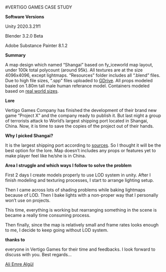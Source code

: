 

#VERTIGO GAMES CASE STUDY

**Software Versions**

Unity 2020.3.21f1

Blender 3.2.0 Beta

Adobe Substance Painter 8.1.2



**Summary**

A map design which named “Shangai” based on fy_iceworld map layout, under 100k total polycount (around 95k).
All textures are at the size 4096x4096, except lightmaps.
“Resources” folder includes all “.blend” files. Due to high file sizes, “.spp” files uploaded to [GDrive](https://drive.google.com/drive/folders/1zHNTHLXOcV5iST-SKljpdnqu6m1y2UDE?usp=sharing).
All props modeled based on 1.80m tall male human referance model. Containers modeled based on [real world sizes](https://www.mrbox.co.uk/shipping-containers/#:~:text=Standard%20ISO%20shipping%20containers%20are,ft%20(2.89m)%20high.).



**Lore**

Vertigo Games Company has finished the development of their brand new game “Project X” and the company ready to publish it. But last night a group of terrorists attack to World’s largest shipping port located in Shangai, China. Now, it is time to save the copies of the project out of their hands.



**Why I picked Shangai?**

It is the largest shipping port according to [sources](https://www.worldshipping.org/top-50-ports). So I thought it will be the best option for the lore. Map doesn’t includes any props or features yet to make player feel like he/she is in China. 



**Area I struggle and which ways I follow to solve the problem**

First 2 days I create models properly to use LOD system in unity. After I finish modeling and texturing processes, I start to arrange lighting setup.
 
Then I came across lots of shading problems while baking lightmaps because of LOD. Then I bake lights with a non-proper way that I personally won’t use on projects. 

This time, everything is working but rearranging something in the scene is became a really time consuming process.

Then finally, since the map is relatively small and frame rates looks enough to me, I decide to keep going without LOD system.



**thanks to**

everyone in Vertigo Games for their time and feedbacks. I look forward to discuss with you.
Best regards...

[Ali Emre Algül](https://www.linkedin.com/in/aliemrealgul/)
